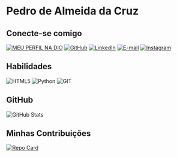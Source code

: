 # Pedro de Almeida da Cruz

## Conecte-se comigo
[![MEU PERFIL NA DIO](https://camo.githubusercontent.com/5ab7a221b534e8c6760bed4666dc9ac930f63b9e2eeda14923af266b49543d27/68747470733a2f2f696d672e736869656c64732e696f2f62616467652f2d4d657525323050657266696c2532306e6125323044494f2d3330413344433f7374796c653d666f722d7468652d6261646765)](https://web.dio.me/users/pedroalcruz?tab=achievements)
[![GitHub](https://img.shields.io/badge/GitHub-000?style=for-the-badge&logo=GitHub)](https://github.com/MarkVII-hue)
[![LinkedIn](https://img.shields.io/badge/LinkedIn-000?style=for-the-badge&logo=linkedin&logoColor=0E76A8)](https://www.linkedin.com/in/pedro-cruz-02187161/)
[![E-mail](https://img.shields.io/badge/-Email-000?style=for-the-badge&logo=microsoft-outlook&logoColor=007BFF)](mailto:pedroalcruz@gmail.com)
[![Instagram](https://img.shields.io/badge/Instagram-000?style=for-the-badge&logo=instagram)](https://www.instagram.com/pedroalcruz/)

## Habilidades
![HTML5](https://img.shields.io/badge/HTML5-000?style=for-the-badge&logo=html5)
![Python](https://img.shields.io/badge/Python-000?style=for-the-badge&logo=python)
![GIT](https://img.shields.io/badge/GIT-000?style=for-the-badge&logo=GIT)

## GitHub
![GitHub Stats](https://github-readme-stats.vercel.app/api?username=MarkVII-hue&theme=transparent&bg_color=000&border_color=30A3DC&show_icons=true&icon_color=30A3DC&title_color=E94D5F&text_color=FFF)

## Minhas Contribuições
[![Repo Card](https://github-readme-stats.vercel.app/api/pin/?username=MarkVII-hue&repo=dio-lab-open-source&bg_color=000&border_color=30A3DC&show_icons=true&icon_color=30A3DC&title_color=E94D5F&text_color=FFF)](https://github.com/MarkVII-hue/dio-lab-open-source)
